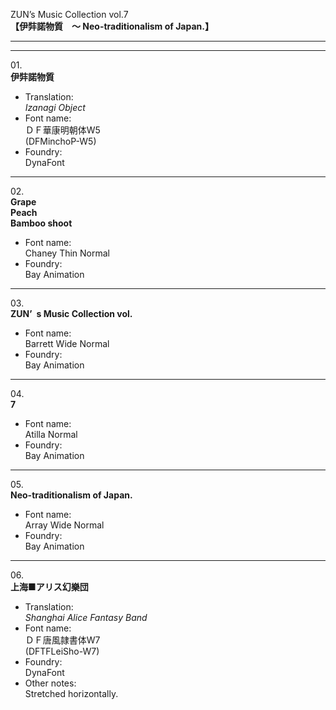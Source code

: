 ZUN’s Music Collection vol.7  
**【伊弉諾物質　～ Neo-traditionalism of Japan.】**

---  
---

01\.  
**伊弉諾物質**
  - Translation:  
*Izanagi Object*
  - Font name:  
ＤＦ華康明朝体W5  
(DFMinchoP-W5)
  - Foundry:  
DynaFont

---

02\.  
**Grape**  
**Peach**  
**Bamboo shoot**
  - Font name:  
Chaney Thin Normal
  - Foundry:  
Bay Animation

---

03\.  
**ZUN’ s Music Collection vol.**
  - Font name:  
Barrett Wide Normal
  - Foundry:  
Bay Animation

---

04\.  
**7**
  - Font name:  
Atilla Normal
  - Foundry:  
Bay Animation

---

05\.  
**Neo-traditionalism of Japan.**
  - Font name:  
Array Wide Normal
  - Foundry:  
Bay Animation

---

06\.  
**上海■アリス幻樂団**
  - Translation:  
*Shanghai Alice Fantasy Band*
  - Font name:  
ＤＦ唐風隷書体W7  
(DFTFLeiSho-W7)
  - Foundry:  
DynaFont
  - Other notes:  
Stretched horizontally.
